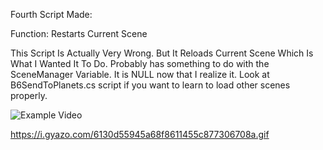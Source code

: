 Fourth Script Made:

Function: Restarts Current Scene

This Script Is Actually Very Wrong. But It Reloads Current Scene Which Is What I Wanted It To Do. Probably has something to do with the SceneManager Variable. It is NULL now that I realize it. Look at B6SendToPlanets.cs script if you want to learn to load other scenes properly.

![Example Video](https://i.gyazo.com/6130d55945a68f8611455c877306708a.gif)

https://i.gyazo.com/6130d55945a68f8611455c877306708a.gif
